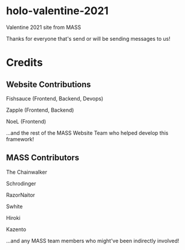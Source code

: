 # holo-valentine-2021
Valentine 2021 site from MASS

Thanks for everyone that's send or will be sending messages to us!

# Credits

## Website Contributions
Fishsauce (Frontend, Backend, Devops)

Zapple (Frontend, Backend)

NoeL (Frontend)

...and the rest of the MASS Website Team who helped develop this framework!

## MASS Contributors
The Chainwalker

Schrodinger

RazorNaitor

Swhite

Hiroki

Kazento

...and any MASS team members who might've been indirectly involved!
